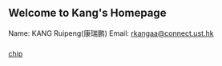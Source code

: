 ## Welcome to Kang's Homepage

Name: KANG Ruipeng(康瑞鹏)
Email: rkangaa@connect.ust.hk


###
[chip](chip.md, ':include :type=md')
